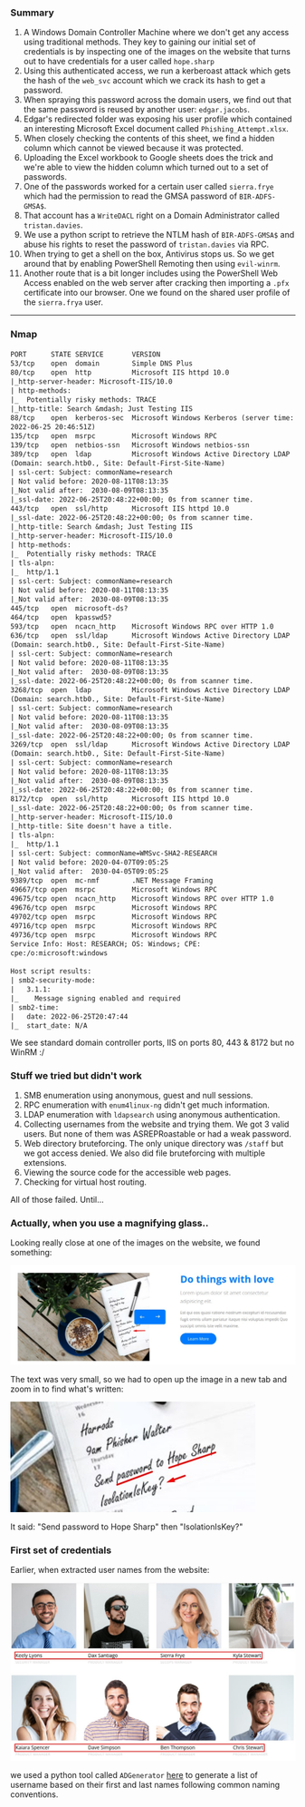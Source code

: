 ### Summary
1. A Windows Domain Controller Machine where we don't get any access using traditional methods. They key to gaining our initial set of credentials is by inspecting one of the images on the website that turns out to have credentials for a user called `hope.sharp`
2. Using this authenticated access, we run a kerberoast attack which gets the hash of the `web_svc` account which we crack its hash to get a password.
3. When spraying this password across the domain users, we find out that the same password is reused by another user: `edgar.jacobs`.
4. Edgar's redirected folder was exposing his user profile which contained an interesting Microsoft Excel document called `Phishing_Attempt.xlsx`.
5. When closely checking the contents of this sheet, we find a hidden column which cannot be viewed because it was protected.
6. Uploading the Excel workbook to Google sheets does the trick and we're able to view the hidden column which turned out to a set of passwords.
7. One of the passwords worked for a certain user called `sierra.frye` which had the permission to read the GMSA password of `BIR-ADFS-GMSA$`.
8. That account has a `WriteDACL` right on a Domain Administrator called `tristan.davies`.
9. We use a python script to retrieve the NTLM hash of `BIR-ADFS-GMSA$` and abuse his rights to reset the password of `tristan.davies` via RPC.
10. When trying to get a shell on the box, Antivirus stops us. So we get around that by enabling PowerShell Remoting then using `evil-winrm`.
11. Another route that is a bit longer includes using the PowerShell Web Access enabled on the web server after cracking then importing a `.pfx` certificate into our browser. One we found on the shared user profile of the `sierra.frya` user.

---

### Nmap
```
PORT      STATE SERVICE       VERSION
53/tcp    open  domain        Simple DNS Plus
80/tcp    open  http          Microsoft IIS httpd 10.0
|_http-server-header: Microsoft-IIS/10.0
| http-methods: 
|_  Potentially risky methods: TRACE
|_http-title: Search &mdash; Just Testing IIS
88/tcp    open  kerberos-sec  Microsoft Windows Kerberos (server time: 2022-06-25 20:46:51Z)
135/tcp   open  msrpc         Microsoft Windows RPC
139/tcp   open  netbios-ssn   Microsoft Windows netbios-ssn
389/tcp   open  ldap          Microsoft Windows Active Directory LDAP (Domain: search.htb0., Site: Default-First-Site-Name)
| ssl-cert: Subject: commonName=research
| Not valid before: 2020-08-11T08:13:35
|_Not valid after:  2030-08-09T08:13:35
|_ssl-date: 2022-06-25T20:48:22+00:00; 0s from scanner time.
443/tcp   open  ssl/http      Microsoft IIS httpd 10.0
|_ssl-date: 2022-06-25T20:48:22+00:00; 0s from scanner time.
|_http-title: Search &mdash; Just Testing IIS
|_http-server-header: Microsoft-IIS/10.0
| http-methods: 
|_  Potentially risky methods: TRACE
| tls-alpn: 
|_  http/1.1
| ssl-cert: Subject: commonName=research
| Not valid before: 2020-08-11T08:13:35
|_Not valid after:  2030-08-09T08:13:35
445/tcp   open  microsoft-ds?
464/tcp   open  kpasswd5?
593/tcp   open  ncacn_http    Microsoft Windows RPC over HTTP 1.0
636/tcp   open  ssl/ldap      Microsoft Windows Active Directory LDAP (Domain: search.htb0., Site: Default-First-Site-Name)
| ssl-cert: Subject: commonName=research
| Not valid before: 2020-08-11T08:13:35
|_Not valid after:  2030-08-09T08:13:35
|_ssl-date: 2022-06-25T20:48:22+00:00; 0s from scanner time.
3268/tcp  open  ldap          Microsoft Windows Active Directory LDAP (Domain: search.htb0., Site: Default-First-Site-Name)
| ssl-cert: Subject: commonName=research
| Not valid before: 2020-08-11T08:13:35
|_Not valid after:  2030-08-09T08:13:35
|_ssl-date: 2022-06-25T20:48:22+00:00; 0s from scanner time.
3269/tcp  open  ssl/ldap      Microsoft Windows Active Directory LDAP (Domain: search.htb0., Site: Default-First-Site-Name)
| ssl-cert: Subject: commonName=research
| Not valid before: 2020-08-11T08:13:35
|_Not valid after:  2030-08-09T08:13:35
|_ssl-date: 2022-06-25T20:48:22+00:00; 0s from scanner time.
8172/tcp  open  ssl/http      Microsoft IIS httpd 10.0
|_ssl-date: 2022-06-25T20:48:22+00:00; 0s from scanner time.
|_http-server-header: Microsoft-IIS/10.0
|_http-title: Site doesn't have a title.
| tls-alpn: 
|_  http/1.1
| ssl-cert: Subject: commonName=WMSvc-SHA2-RESEARCH
| Not valid before: 2020-04-07T09:05:25
|_Not valid after:  2030-04-05T09:05:25
9389/tcp  open  mc-nmf        .NET Message Framing
49667/tcp open  msrpc         Microsoft Windows RPC
49675/tcp open  ncacn_http    Microsoft Windows RPC over HTTP 1.0
49676/tcp open  msrpc         Microsoft Windows RPC
49702/tcp open  msrpc         Microsoft Windows RPC
49716/tcp open  msrpc         Microsoft Windows RPC
49736/tcp open  msrpc         Microsoft Windows RPC
Service Info: Host: RESEARCH; OS: Windows; CPE: cpe:/o:microsoft:windows

Host script results:
| smb2-security-mode: 
|   3.1.1: 
|_    Message signing enabled and required
| smb2-time: 
|   date: 2022-06-25T20:47:44
|_  start_date: N/A
```

We see standard domain controller ports, IIS on ports 80, 443 & 8172 but no WinRM :/

### Stuff we tried but didn't work
1. SMB enumeration using anonymous, guest and null sessions.
2. RPC enumeration with `enum4linux-ng` didn't get much information.
3. LDAP enumeration with `ldapsearch` using anonymous authentication.
4. Collecting usernames from the website and trying them. We got 3 valid users. But none of them was ASREPRoastable or had a weak password.
5. Web directory bruteforcing. The only unique directory was `/staff` but we got access denied. We also did file bruteforcing with multiple extensions.
6. Viewing the source code for the accessible web pages.
7. Checking for virtual host routing.

All of those failed. Until...

### Actually, when you use a magnifying glass..
Looking really close at one of the images on the website, we found something:

![secret-image-small](secret-image-small.jpg)

The text was very small, so we had to open up the image in a new tab and zoom in to find what's written:

![secret-image-up-close](secret-image-up-close.jpg)

It said: "Send password to Hope Sharp" then "IsolationIsKey?"

### First set of credentials
Earlier, when extracted user names from the website:

![website-users](website-users.jpg)

we used a python tool called `ADGenerator` [here](https://github.com/w0Tx/generate-ad-username) to generate a list of username based on their first and last names following common naming conventions.

